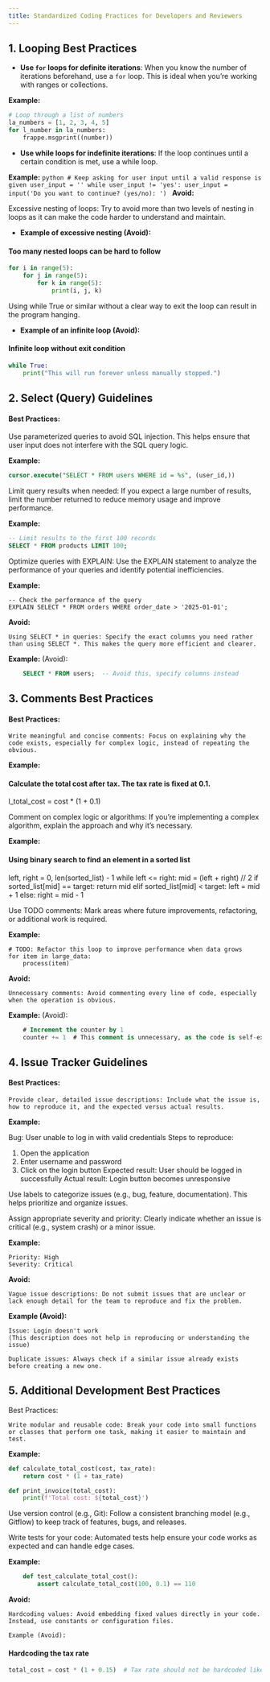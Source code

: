 ```yaml
---
title: Standardized Coding Practices for Developers and Reviewers
---
```

## 1. Looping Best Practices

- **Use `for` loops for definite iterations**: When you know the number of iterations beforehand, use a `for` loop. This is ideal when you’re working with ranges or collections.
  
**Example:**
  ```python
  # Loop through a list of numbers
  la_numbers = [1, 2, 3, 4, 5]
  for l_number in la_numbers:
      frappe.msgprint((number))
 ```
   
- **Use while loops for indefinite iterations**: If the loop continues until a certain condition is met, use a while loop.
  
**Example:**
    ```python
    # Keep asking for user input until a valid response is given
    user_input = ''
    while user_input != 'yes':
        user_input = input('Do you want to continue? (yes/no): ')
    ```
**Avoid:**

Excessive nesting of loops: Try to avoid more than two levels of nesting in loops as it can make the code harder to understand and maintain.

- **Example of excessive nesting (Avoid):**

#### Too many nested loops can be hard to follow
```python
for i in range(5):
    for j in range(5):
        for k in range(5):
            print(i, j, k)
```
Using while True or similar without a clear way to exit the loop can result in the program hanging.

- **Example of an infinite loop (Avoid):**

#### Infinite loop without exit condition
``` py
while True:
    print("This will run forever unless manually stopped.")
```

## 2. Select (Query) Guidelines

#### Best Practices:

Use parameterized queries to avoid SQL injection. This helps ensure that user input does not interfere with the SQL query logic.

**Example:**
```sql
cursor.execute("SELECT * FROM users WHERE id = %s", (user_id,))
```

Limit query results when needed: If you expect a large number of results, limit the number returned to reduce memory usage and improve performance.

**Example:**

```sql
-- Limit results to the first 100 records
SELECT * FROM products LIMIT 100;
```

Optimize queries with EXPLAIN: Use the EXPLAIN statement to analyze the performance of your queries and identify potential inefficiencies.

**Example:**

    -- Check the performance of the query
    EXPLAIN SELECT * FROM orders WHERE order_date > '2025-01-01';

**Avoid:**

    Using SELECT * in queries: Specify the exact columns you need rather than using SELECT *. This makes the query more efficient and clearer.

**Example:** (Avoid):

```sql
    SELECT * FROM users;  -- Avoid this, specify columns instead
```

## 3. Comments Best Practices
#### Best Practices:

    Write meaningful and concise comments: Focus on explaining why the code exists, especially for complex logic, instead of repeating the obvious.

**Example:**

#### Calculate the total cost after tax. The tax rate is fixed at 0.1.
l_total_cost = cost * (1 + 0.1)

Comment on complex logic or algorithms: If you’re implementing a complex algorithm, explain the approach and why it’s necessary.

**Example:**

#### Using binary search to find an element in a sorted list
left, right = 0, len(sorted_list) - 1
while left <= right:
    mid = (left + right) // 2
    if sorted_list[mid] == target:
        return mid
    elif sorted_list[mid] < target:
        left = mid + 1
    else:
        right = mid - 1

Use TODO comments: Mark areas where future improvements, refactoring, or additional work is required.

**Example:**

    # TODO: Refactor this loop to improve performance when data grows
    for item in large_data:
        process(item)

**Avoid:**

    Unnecessary comments: Avoid commenting every line of code, especially when the operation is obvious.

**Example:** (Avoid):
```sql
    # Increment the counter by 1
    counter += 1  # This comment is unnecessary, as the code is self-explanatory.
```
## 4. Issue Tracker Guidelines
#### Best Practices:

    Provide clear, detailed issue descriptions: Include what the issue is, how to reproduce it, and the expected versus actual results.

**Example:**

Bug: User unable to log in with valid credentials
Steps to reproduce:
1. Open the application
2. Enter username and password
3. Click on the login button
Expected result: User should be logged in successfully
Actual result: Login button becomes unresponsive

Use labels to categorize issues (e.g., bug, feature, documentation). This helps prioritize and organize issues.

Assign appropriate severity and priority: Clearly indicate whether an issue is critical (e.g., system crash) or a minor issue.

**Example:**

    Priority: High
    Severity: Critical

**Avoid:**

    Vague issue descriptions: Do not submit issues that are unclear or lack enough detail for the team to reproduce and fix the problem.

**Example (Avoid):**

    Issue: Login doesn't work
    (This description does not help in reproducing or understanding the issue)

    Duplicate issues: Always check if a similar issue already exists before creating a new one.

## 5. Additional Development Best Practices

Best Practices:

    Write modular and reusable code: Break your code into small functions or classes that perform one task, making it easier to maintain and test.

**Example:**
```python
def calculate_total_cost(cost, tax_rate):
    return cost * (1 + tax_rate)

def print_invoice(total_cost):
    print(f'Total cost: ${total_cost}')
```

Use version control (e.g., Git): Follow a consistent branching model (e.g., Gitflow) to keep track of features, bugs, and releases.

Write tests for your code: Automated tests help ensure your code works as expected and can handle edge cases.

**Example:**
```py
    def test_calculate_total_cost():
        assert calculate_total_cost(100, 0.1) == 110
```
**Avoid:**

    Hardcoding values: Avoid embedding fixed values directly in your code. Instead, use constants or configuration files.

    Example (Avoid):

#### Hardcoding the tax rate
```python
total_cost = cost * (1 + 0.15)  # Tax rate should not be hardcoded like this
```